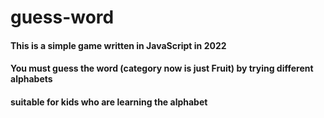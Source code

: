 # guess-word
#### This is a simple game written in JavaScript in 2022
#### You must guess the word (category now is just Fruit) by trying different alphabets
#### suitable for kids who are learning the alphabet
